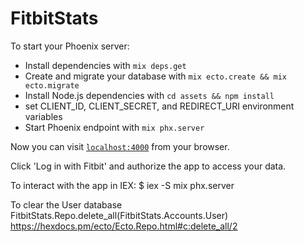 # FitbitStats

To start your Phoenix server:

- Install dependencies with `mix deps.get`
- Create and migrate your database with `mix ecto.create && mix ecto.migrate`
- Install Node.js dependencies with `cd assets && npm install`
- set CLIENT_ID, CLIENT_SECRET, and REDIRECT_URI environment variables
- Start Phoenix endpoint with `mix phx.server`

Now you can visit [`localhost:4000`](http://localhost:4000) from your browser.

Click 'Log in with Fitbit' and authorize the app to access your data.

To interact with the app in IEX:
$ iex -S mix phx.server

To clear the User database
FitbitStats.Repo.delete_all(FitbitStats.Accounts.User)
https://hexdocs.pm/ecto/Ecto.Repo.html#c:delete_all/2

